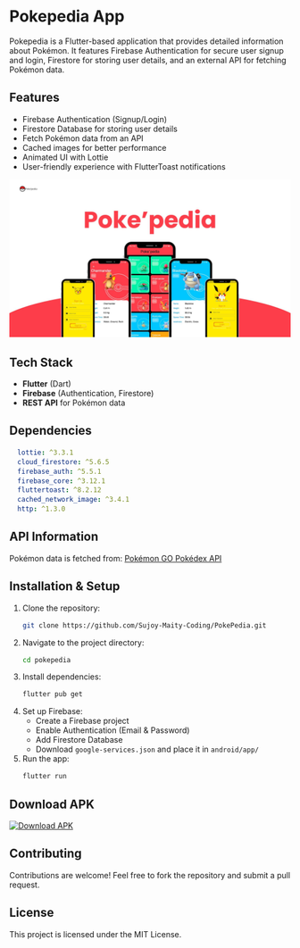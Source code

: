 # Pokepedia App

Pokepedia is a Flutter-based application that provides detailed information about Pokémon. It features Firebase Authentication for secure user signup and login, Firestore for storing user details, and an external API for fetching Pokémon data.

## Features
- Firebase Authentication (Signup/Login)
- Firestore Database for storing user details
- Fetch Pokémon data from an API
- Cached images for better performance
- Animated UI with Lottie
- User-friendly experience with FlutterToast notifications

![pokepedia img](https://github.com/Sujoy-Maity-Coding/PokePedia/blob/main/img.jpg)

## Tech Stack
- **Flutter** (Dart)
- **Firebase** (Authentication, Firestore)
- **REST API** for Pokémon data

## Dependencies
```yaml
  lottie: ^3.3.1
  cloud_firestore: ^5.6.5
  firebase_auth: ^5.5.1
  firebase_core: ^3.12.1
  fluttertoast: ^8.2.12
  cached_network_image: ^3.4.1
  http: ^1.3.0
```

## API Information
Pokémon data is fetched from:
[Pokémon GO Pokédex API](https://raw.githubusercontent.com/Biuni/PokemonGO-Pokedex/master/pokedex.json)

## Installation & Setup
1. Clone the repository:
   ```sh
   git clone https://github.com/Sujoy-Maity-Coding/PokePedia.git
   ```
2. Navigate to the project directory:
   ```sh
   cd pokepedia
   ```
3. Install dependencies:
   ```sh
   flutter pub get
   ```
4. Set up Firebase:
   - Create a Firebase project
   - Enable Authentication (Email & Password)
   - Add Firestore Database
   - Download `google-services.json` and place it in `android/app/`
5. Run the app:
   ```sh
   flutter run
   ```

## Download APK

[![Download APK](https://img.shields.io/badge/Download%20APK-v1.0.0-blue?style=for-the-badge&logo=android)](https://github.com/Sujoy-Maity-Coding/PokePedia/releases/download/v1.0.0/app-release.apk)


## Contributing
Contributions are welcome! Feel free to fork the repository and submit a pull request.

## License
This project is licensed under the MIT License.


